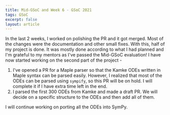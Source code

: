 ```yaml
---
title: Mid-GSoC and Week 6 - GSoC 2021
tags: GSoC
excerpt: false
layout: article
---
```


In the last 2 weeks, I worked on polishing the PR and it got merged. Most of the changes were the documentation and other small fixes. With this, half of my project is done. It was mostly done according to what I had planned and I'm grateful to my mentors as I've passed the Mid-GSoC evaluation! I have now started working on the second part of the project -
<ol>
    <li>
        I've opened a PR for a Maple parser so that the Kamke ODEs written in Maple syntax can be parsed easily. However, I realized that most of the ODEs can be parsed using <code>sympify</code>, so this PR will be on hold. I will complete it if I have extra time left in the end.
    </li>
    <li>
        I parsed the first 300 ODEs from Kamke and made a draft PR. We will decide on a specific structure to the ODEs and then add all of them.
    </li>
</ol>

I will continue working on porting all the ODEs into SymPy.